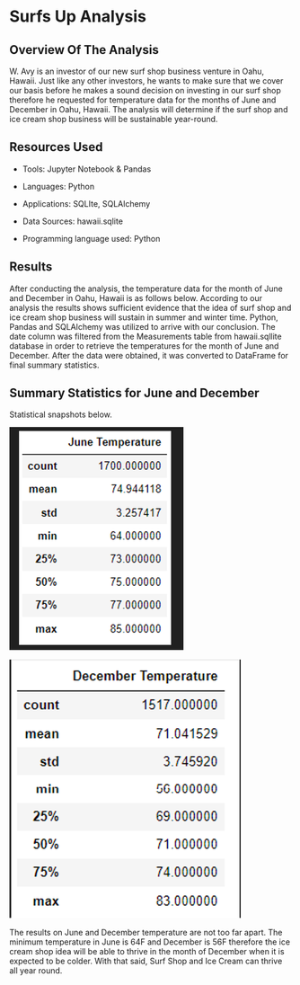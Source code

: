 # Surfs Up Analysis

## Overview Of The Analysis
W. Avy is an investor of our new surf shop business venture in Oahu, Hawaii. Just like any other investors, he wants to make sure that we cover our basis before he makes a sound decision on investing in our surf shop therefore he requested for temperature data for the months of June and December in Oahu, Hawaii. The analysis will determine if the surf shop and ice cream shop business will be sustainable year-round.

## Resources Used

- Tools: Jupyter Notebook & Pandas

- Languages: Python

- Applications: SQLIte, SQLAlchemy

-  Data Sources: hawaii.sqlite

- Programming language used: Python

## Results
After conducting the analysis, the temperature data for the month of June and December in Oahu, Hawaii is as follows below. According to our analysis the results shows sufficient evidence that the idea of surf shop and ice cream shop business will sustain in summer and winter time. Python, Pandas and SQLAlchemy was utilized to arrive with our conclusion. The date column was filtered from the Measurements table from hawaii.sqllite database in order to retrieve the temperatures for the month of June and December. After the data were obtained, it was converted to DataFrame for final summary statistics.

## Summary Statistics for June and December
Statistical snapshots below.


![June Temp DataFrame](June%20Temp%20DataFrame.png)



![Dec Temp DataFrame](Dec%20Temp%20DataFrame.png)



The results on June and December temperature are not too far apart. The minimum temperature in June is 64F and December is 56F therefore the ice cream shop idea will be able to thrive in the month of December when it is expected to be colder. With that said, Surf Shop and Ice Cream can thrive all year round.








